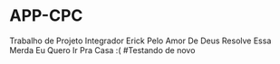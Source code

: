 # APP-CPC
 Trabalho de Projeto Integrador
Erick Pelo Amor De Deus Resolve Essa Merda Eu Quero Ir Pra Casa :(
#Testando de novo
